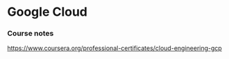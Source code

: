 # Google Cloud

### Course notes

https://www.coursera.org/professional-certificates/cloud-engineering-gcp

